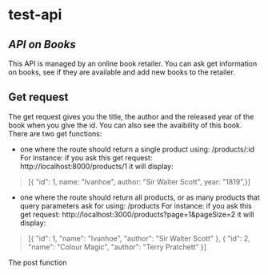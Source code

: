 # test-api

## _API on Books_

This API is managed by an online book retailer. You can ask get information on books, see if they are available and add new books to the retailer. 


## Get request 
The get request gives you the title, the author and the released year of the book when you give the id. You can also see the avaibility of this book.
There are two get functions: 
  - one where the route should return a single product using: /products/:id
  For instance: if you ask this get request:    http://localhost:8000/products/1
  it will display:
> [{
> "id": 1,
> name: "Ivanhoe",
> author: "Sir Walter Scott",
> year: "1819",}]

  - one where the route should return all products, or as many products that query parameters ask for using: /products
  For instance: if you ask this get request:    http://localhost:3000/products?page=1&pageSize=2
  it will display: 
> [{
>"id": 1,
> "name": "Ivanhoe",
> "author": "Sir Walter Scott"
>  },
> {
>  "id": 2,
>"name": "Colour Magic",
>"author": "Terry Pratchett"
>  }]
                    
                    
The post function 
